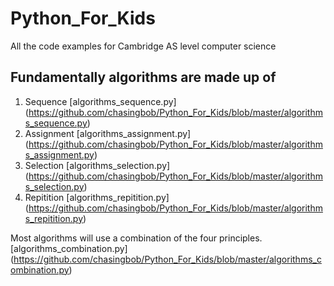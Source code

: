 # Python_For_Kids
All the code examples for Cambridge AS level computer science

## Fundamentally algorithms are made up of 
1. Sequence [algorithms_sequence.py] (https://github.com/chasingbob/Python_For_Kids/blob/master/algorithms_sequence.py)
2. Assignment [algorithms_assignment.py] (https://github.com/chasingbob/Python_For_Kids/blob/master/algorithms_assignment.py)
3. Selection [algorithms_selection.py] (https://github.com/chasingbob/Python_For_Kids/blob/master/algorithms_selection.py)
4. Repitition [algorithms_repitition.py] (https://github.com/chasingbob/Python_For_Kids/blob/master/algorithms_repitition.py)

Most algorithms will use a combination of the four principles. [algorithms_combination.py] (https://github.com/chasingbob/Python_For_Kids/blob/master/algorithms_combination.py)
